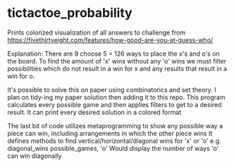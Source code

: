 # tictactoe_probability
Prints colorized visualization of all answers to challenge from https://fivethirtyeight.com/features/how-good-are-you-at-guess-who/

Explanation:
There are 9 choose 5 = 126 ways to place the x's and o's on the board. 
To find the amount of 'x' wins without any 'o' wins we must filter possibilities which do not result in a win for x
and any results that result in a win for o.

It's possible to solve this on paper using combinatorics and set theory. I plan on tidy-ing my paper solution then adding it to this repo.
This program calculates every possible game and then applies filters to get to a desired result.
It can print every desired solution in a colored format

The last bit of code utilizes metaprogramming to show any possible way a piece can win,
including arrangements in which the other piece wins
It defines methods to find vertical/horizontal/diagonal wins for 'x' or 'o'
e.g. 
diagonal_wins possible_games, 'o' 
Would display the number of ways 'o' can win diagonally
